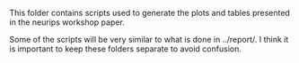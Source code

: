 This folder contains scripts used to generate the plots and tables presented in the neurips workshop paper.

Some of the scripts will be very similar to what is done in ../report/. I think it is
important to keep these folders separate to avoid confusion.
